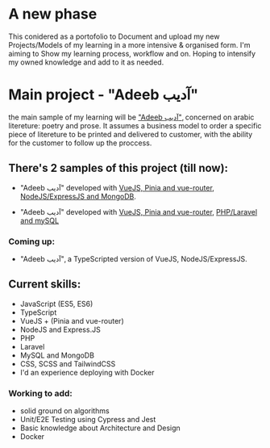 # A new phase

This conidered as a portofolio to Document and upload my new Projects/Models of my learning in a more intensive & organised form. I'm aiming to Show my learning process, workflow and on. Hoping to intensify my owned knowledge and add to it as needed.

# Main project - "Adeeb آديب"

the main sample of my learning will be ["Adeeb آديب"](https://github.com/M-Shrief/M-Shrief/blob/main/Adeeb's%20preview%2029-12.mkv "check a preview here to download"), concerned on arabic litereture: poetry and prose.
It assumes a business model to order a specific piece of litereture to be printed and delivered to customer, with the ability for the customer to follow up the proccess.

## There's 2 samples of this project (till now):
- "Adeeb آديب" developed with [VueJS, Pinia and vue-router](https://github.com/M-Shrief/Adeeb_VueJS_Node-Express "github repository for the Front-End"), [NodeJS/ExpressJS and MongoDB](https://github.com/M-Shrief/Adeeb_NodeJs "github repository for the Back-End").

- "Adeeb آديب" developed with [VueJS, Pinia and vue-router](https://github.com/M-Shrief/Adeeb_VueJS_Laravel "github repository for the Front-End"), [PHP/Laravel and mySQL](https://github.com/M-Shrief/Adeeb_Laravel "github repository for the Back-End")

### Coming up:
- "Adeeb آديب", a TypeScripted version of VueJS, NodeJS/ExpressJS.

## Current skills:
- JavaScript (ES5, ES6)
- TypeScript
- VueJS + (Pinia and vue-router)
- NodeJS and Express.JS
- PHP
- Laravel
- MySQL and MongoDB
- CSS, SCSS and TailwindCSS
- I'd an experience deploying with Docker
### Working to add:
- solid ground on algorithms
- Unit/E2E Testing using Cypress and Jest
- Basic knowledge about Architecture and Design
- Docker
